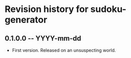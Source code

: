 # Revision history for sudoku-generator

## 0.1.0.0 -- YYYY-mm-dd

* First version. Released on an unsuspecting world.
